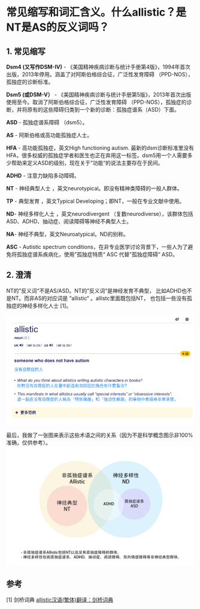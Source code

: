 # 常见缩写和词汇含义。什么allistic？是NT是AS的反义词吗？

## **1. 常见缩写**

**Dsm4 (又写作DSM-IV)**  - 《美国精神疾病诊断与统计手册第4版》，1994年首次出版，2013年停用。涵盖了对阿斯伯格综合征，广泛性发育障碍 （PPD-NOS），孤独症的诊断标准。

**Dsm5 (或DSM-V）**  - 《美国精神疾病诊断与统计手册第5版》，2013年首次出版使用至今。取消了阿斯伯格综合征，广泛性发育障碍 （PPD-NOS），孤独症的诊断，并将原有的这些障碍归类到一个新的诊断：孤独症谱系（ASD）下面。

**ASD** - 孤独症谱系障碍 （dsm5）。

**AS** - 阿斯伯格或高功能孤独症人士。

**HFA** - 高功能孤独症，英文High functioning autism. 最新的dsm诊断标准里没有HFA，很多权威的孤独症学者和医生也正在弃用这一标签。dsm5用一个人需要多少帮助来定义ASD的级别，现在关于”功能“的说法主要存在于民间。

**ADHD** - 注意力缺陷多动障碍。

**NT** - 神经典型人士 ，英文neurotypical。即没有精神类障碍的一般人群体。

**TP** - 典型发育 ，英文Typical Developing；即NT，一般在专业文献中使用。

**ND**- 神经多样化人士 ，英文neurodivergent （复数neurodiverse），该群体包括ASD、ADHD、抽动症、阅读障碍等神经不典型人士。

**NA**-  神经不典型，英文Neuroatypical。ND的别称。

**ASC** - Autistic spectrum conditions，在非专业医学讨论背景下，一些人为了避免将孤独症谱系疾病化，使用”孤独症特质“ ASC 代替”孤独症障碍“ ASD。

## **2. 澄清**
NT的”反义词“不是AS/ASD。NT的”反义词“是神经发育不典型， 比如ADHD也不是NT。而非AS的对应词是 ”allistic“ 。allistc里面既包括NT， 也包括一些没有孤独症的神经多样化人士 [1]。

![p1](https://github.com/inimicalself/neurodivergent_resourcesCN/blob/master/QnA_articles/qna_article2_p1.png)

最后，我做了一张图来表示这些术语之间的关系（因为不是科学概念图示非100%准确，仅供参考）。
![p1](https://github.com/inimicalself/neurodivergent_resourcesCN/blob/master/QnA_articles/%E7%A5%9E%E7%BB%8F%E5%A4%9A%E6%A0%B7%E6%80%A7venn%20diagram.updated.jpg)

## **参考**
[1] 剑桥词典  [allistic汉语(繁体)翻译：剑桥词典](https://dictionary.cambridge.org/zhs/%E8%AF%8D%E5%85%B8/%E8%8B%B1%E8%AF%AD-%E6%B1%89%E8%AF%AD-%E7%B9%81%E4%BD%93/allistic)

